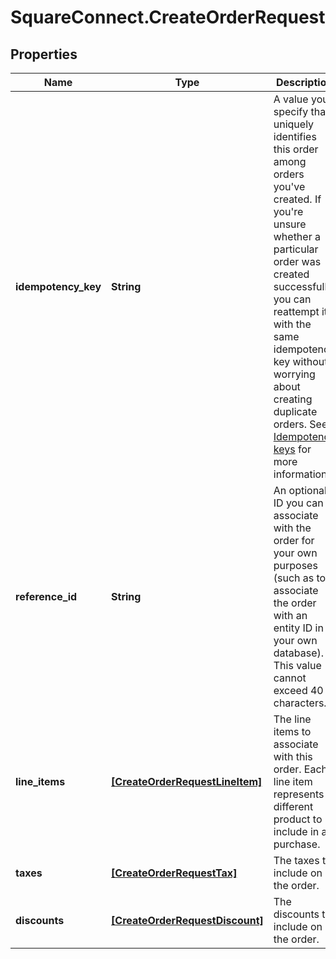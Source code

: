 # SquareConnect.CreateOrderRequest

## Properties
Name | Type | Description | Notes
------------ | ------------- | ------------- | -------------
**idempotency_key** | **String** | A value you specify that uniquely identifies this order among orders you&#39;ve created.  If you&#39;re unsure whether a particular order was created successfully, you can reattempt it with the same idempotency key without worrying about creating duplicate orders.  See [Idempotency keys](#idempotencykeys) for more information. | [optional] 
**reference_id** | **String** | An optional ID you can associate with the order for your own purposes (such as to associate the order with an entity ID in your own database).  This value cannot exceed 40 characters. | [optional] 
**line_items** | [**[CreateOrderRequestLineItem]**](CreateOrderRequestLineItem.md) | The line items to associate with this order.  Each line item represents a different product to include in a purchase. | 
**taxes** | [**[CreateOrderRequestTax]**](CreateOrderRequestTax.md) | The taxes to include on the order. | [optional] 
**discounts** | [**[CreateOrderRequestDiscount]**](CreateOrderRequestDiscount.md) | The discounts to include on the order. | [optional] 


